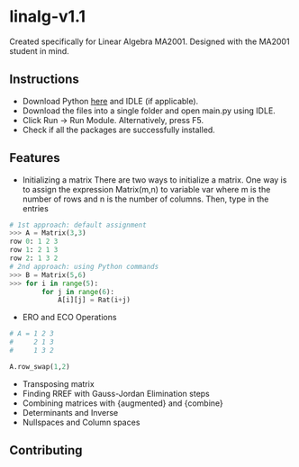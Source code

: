 # linalg-v1.1
Created specifically for Linear Algebra MA2001. Designed with the MA2001 student in mind.

## Instructions
- Download Python [here](https://www.python.org/downloads/) and IDLE (if applicable).
- Download the files into a single folder and open main.py using IDLE.
- Click Run -> Run Module. Alternatively, press F5.
- Check if all the packages are successfully installed.

## Features
- Initializing a matrix
There are two ways to initialize a matrix. One way is to assign the expression Matrix(m,n) to variable var where m is the number of rows and n is the number of columns. Then, type in the entries
```python
# 1st approach: default assignment 
>>> A = Matrix(3,3)
row 0: 1 2 3
row 1: 2 1 3
row 2: 1 3 2
# 2nd approach: using Python commands
>>> B = Matrix(5,6)
>>> for i in range(5):
        for j in range(6):
            A[i][j] = Rat(i+j)
```
- ERO and ECO Operations
```python
# A = 1 2 3
#     2 1 3
#     1 3 2

A.row_swap(1,2)


```
- Transposing matrix
- Finding RREF with Gauss-Jordan Elimination steps
- Combining matrices with {augmented} and {combine}
- Determinants and Inverse
- Nullspaces and Column spaces

## Contributing
